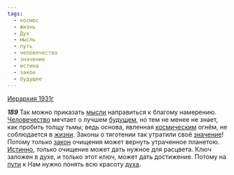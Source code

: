 ```yaml
---
tags:
  - космос
  - жизнь
  - Дух
  - мысль
  - путь
  - человечество
  - значение
  - истина
  - закон
  - будущее
---
```


[Иерархия 1931г](/agni/1931)

___189___
Так можно приказать [мысли](/tag/#мысль) направиться к благому намерению. [Человечество](/tag/#человечество) мечтает о лучшем [будущем](/tag/#будущее), но тем не менее не знает, как пробить толщу тьмы; ведь основа, явленная [космическим](/tag/#космос) огнём, не соблюдается в [жизни](/tag/#жизнь). Законы о тяготении так утратили своё [значение](/tag/#значение)! Потому только [закон](/tag/#закон) очищения может вернуть утраченное планетою. [Истинно](/tag/#истина), только очищение может дать нужное для расцвета. Ключ заложен в духе, и только этот ключ, может дать достижение. Потому на [пути](/tag/#путь) к Нам нужно понять всю красоту [духа](/tag/#Дух).   


